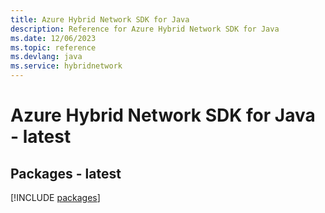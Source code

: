 ```yaml
---
title: Azure Hybrid Network SDK for Java
description: Reference for Azure Hybrid Network SDK for Java
ms.date: 12/06/2023
ms.topic: reference
ms.devlang: java
ms.service: hybridnetwork
---
```

# Azure Hybrid Network SDK for Java - latest
## Packages - latest
[!INCLUDE [packages](hybrid-network-index.md)]